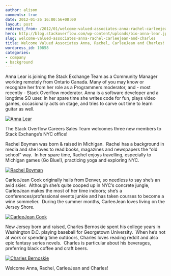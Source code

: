 ```yaml
---
author: alison
comments: true
date: 2012-01-26 16:00:56+00:00
layout: post
redirect_from: /2012/01/welcome-valued-associates-anna-rachel-carleejean-and-charles
hero: http://blog.stackoverflow.com/wp-content/uploads/bio-anna-lear.jpg
slug: welcome-valued-associates-anna-rachel-carleejean-and-charles
title: Welcome Valued Associates Anna, Rachel, CarleeJean and Charles!
wordpress_id: 10858
categories:
- company
- background
---
```


Anna Lear is joining the Stack Exchange Team as a Community Manager working remotely from Ontario Canada. Many of you may know or recognize her from her role as a Programmers moderator, and - most recently - Stack Overflow moderator. Anna is a software developer and a longtime SO user. In her spare time she writes code for fun, plays video games, occasionally acts on stage, and tries to carve out time to learn guitar as well.




[![Anna Lear](http://blog.stackoverflow.com/wp-content/uploads/bio-anna-lear.jpg)](http://blog.stackoverflow.com/2012/01/welcome-valued-associates-anna-rachel-carleejean-and-charles/bio-anna-lear/)






The Stack Overflow Careers Sales Team welcomes three new members to Stack Exchange’s NYC office!

Rachel Boyman was born & raised in Michigan.  Rachel has a background in media and she loves to read books, magazines and newspapers the “old school” way.  In her spare time, Rachel enjoys travelling, especially to Michigan games (Go Blue!), practicing yoga and exploring NYC.

[![Rachel Boyman](http://blog.stackoverflow.com/wp-content/uploads/rachel11.jpg)](http://blog.stackoverflow.com/2012/01/welcome-valued-associates-anna-rachel-carleejean-and-charles/olympus-digital-camera-2/)

CarleeJean Cook originally hails from Denver, so needless to say she’s an avid skier.  Although she’s quite cooped up in NYC’s concrete jungle, CarleeJean makes the most of her time indoors; she’s a conferences/professional events junkie and has taken courses to become a wine sommelier.  During the summer months, CarleeJean loves living on the Jersey Shore.

[![CarleeJean Cook](http://blog.stackoverflow.com/wp-content/uploads/carlee2.jpg)](http://blog.stackoverflow.com/2012/01/welcome-valued-associates-anna-rachel-carleejean-and-charles/carlee2/)

New Jersey born and raised, Charles Bernoskie spent his college years in Washington D.C. playing baseball for Georgetown University.  When he’s not at work or spending time outdoors, Charles loves reading reddit and also epic fantasy series novels.  Charles is particular about his beverages, preferring black coffee and craft beers.

[![Charles Bernoskie](http://blog.stackoverflow.com/wp-content/uploads/charles1.jpg)](http://blog.stackoverflow.com/2012/01/welcome-valued-associates-anna-rachel-carleejean-and-charles/charles1/)

Welcome Anna, Rachel, CarleeJean and Charles!



